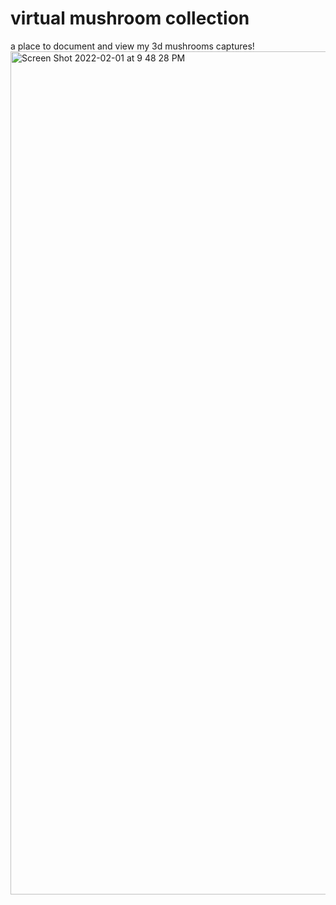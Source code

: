 # virtual mushroom collection

a place to document and view my 3d mushrooms captures!
<img width="1349" alt="Screen Shot 2022-02-01 at 9 48 28 PM" src="https://user-images.githubusercontent.com/28833281/152090175-3d26941d-7ad1-45be-a689-f5a039892237.png">

